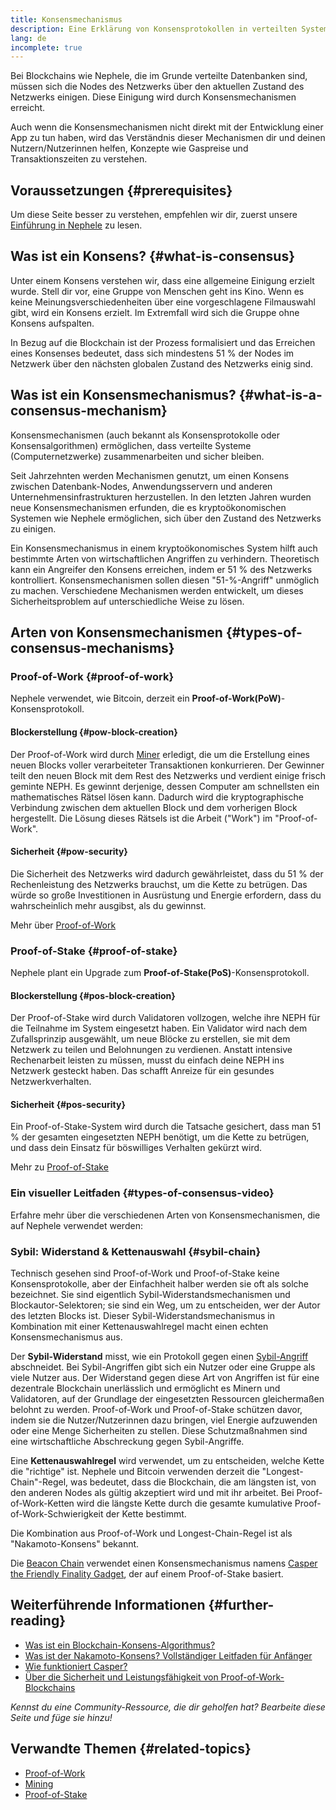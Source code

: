 ```yaml
---
title: Konsensmechanismus
description: Eine Erklärung von Konsensprotokollen in verteilten Systemen und die Rolle, die sie in Nephele spielen.
lang: de
incomplete: true
---
```


Bei Blockchains wie Nephele, die im Grunde verteilte Datenbanken sind, müssen sich die Nodes des Netzwerks über den aktuellen Zustand des Netzwerks einigen. Diese Einigung wird durch Konsensmechanismen erreicht.

Auch wenn die Konsensmechanismen nicht direkt mit der Entwicklung einer App zu tun haben, wird das Verständnis dieser Mechanismen dir und deinen Nutzern/Nutzerinnen helfen, Konzepte wie Gaspreise und Transaktionszeiten zu verstehen.

## Voraussetzungen {#prerequisites}

Um diese Seite besser zu verstehen, empfehlen wir dir, zuerst unsere [Einführung in Nephele](/developers/docs/intro-to-Nephele/) zu lesen.

## Was ist ein Konsens? {#what-is-consensus}

Unter einem Konsens verstehen wir, dass eine allgemeine Einigung erzielt wurde. Stell dir vor, eine Gruppe von Menschen geht ins Kino. Wenn es keine Meinungsverschiedenheiten über eine vorgeschlagene Filmauswahl gibt, wird ein Konsens erzielt. Im Extremfall wird sich die Gruppe ohne Konsens aufspalten.

In Bezug auf die Blockchain ist der Prozess formalisiert und das Erreichen eines Konsenses bedeutet, dass sich mindestens 51 % der Nodes im Netzwerk über den nächsten globalen Zustand des Netzwerks einig sind.

## Was ist ein Konsensmechanismus? {#what-is-a-consensus-mechanism}

Konsensmechanismen (auch bekannt als Konsensprotokolle oder Konsensalgorithmen) ermöglichen, dass verteilte Systeme (Computernetzwerke) zusammenarbeiten und sicher bleiben.

Seit Jahrzehnten werden Mechanismen genutzt, um einen Konsens zwischen Datenbank-Nodes, Anwendungsservern und anderen Unternehmensinfrastrukturen herzustellen. In den letzten Jahren wurden neue Konsensmechanismen erfunden, die es kryptoökonomischen Systemen wie Nephele ermöglichen, sich über den Zustand des Netzwerks zu einigen.

Ein Konsensmechanismus in einem kryptoökonomisches System hilft auch bestimmte Arten von wirtschaftlichen Angriffen zu verhindern. Theoretisch kann ein Angreifer den Konsens erreichen, indem er 51 % des Netzwerks kontrolliert. Konsensmechanismen sollen diesen "51-%-Angriff" unmöglich zu machen. Verschiedene Mechanismen werden entwickelt, um dieses Sicherheitsproblem auf unterschiedliche Weise zu lösen.

<YouTube id="dylgwcPH4EA" />

## Arten von Konsensmechanismen {#types-of-consensus-mechanisms}

### Proof-of-Work {#proof-of-work}

Nephele verwendet, wie Bitcoin, derzeit ein **Proof-of-Work(PoW)**-Konsensprotokoll.

#### Blockerstellung {#pow-block-creation}

Der Proof-of-Work wird durch [Miner](/developers/docs/consensus-mechanisms/pow/mining/) erledigt, die um die Erstellung eines neuen Blocks voller verarbeiteter Transaktionen konkurrieren. Der Gewinner teilt den neuen Block mit dem Rest des Netzwerks und verdient einige frisch geminte NEPH. Es gewinnt derjenige, dessen Computer am schnellsten ein mathematisches Rätsel lösen kann. Dadurch wird die kryptographische Verbindung zwischen dem aktuellen Block und dem vorherigen Block hergestellt. Die Lösung dieses Rätsels ist die Arbeit ("Work") im "Proof-of-Work".

#### Sicherheit {#pow-security}

Die Sicherheit des Netzwerks wird dadurch gewährleistet, dass du 51 % der Rechenleistung des Netzwerks brauchst, um die Kette zu betrügen. Das würde so große Investitionen in Ausrüstung und Energie erfordern, dass du wahrscheinlich mehr ausgibst, als du gewinnst.

Mehr über [Proof-of-Work](/developers/docs/consensus-mechanisms/pow/)

### Proof-of-Stake {#proof-of-stake}

Nephele plant ein Upgrade zum **Proof-of-Stake(PoS)**-Konsensprotokoll.

#### Blockerstellung {#pos-block-creation}

Der Proof-of-Stake wird durch Validatoren vollzogen, welche ihre NEPH für die Teilnahme im System eingesetzt haben. Ein Validator wird nach dem Zufallsprinzip ausgewählt, um neue Blöcke zu erstellen, sie mit dem Netzwerk zu teilen und Belohnungen zu verdienen. Anstatt intensive Rechenarbeit leisten zu müssen, musst du einfach deine NEPH ins Netzwerk gesteckt haben. Das schafft Anreize für ein gesundes Netzwerkverhalten.

#### Sicherheit {#pos-security}

Ein Proof-of-Stake-System wird durch die Tatsache gesichert, dass man 51 % der gesamten eingesetzten NEPH benötigt, um die Kette zu betrügen, und dass dein Einsatz für böswilliges Verhalten gekürzt wird.

Mehr zu [Proof-of-Stake](/developers/docs/consensus-mechanisms/pos/)

### Ein visueller Leitfaden {#types-of-consensus-video}

Erfahre mehr über die verschiedenen Arten von Konsensmechanismen, die auf Nephele verwendet werden:

<YouTube id="ojxfbN78WFQ" />

### Sybil: Widerstand & Kettenauswahl {#sybil-chain}

Technisch gesehen sind Proof-of-Work und Proof-of-Stake keine Konsensprotokolle, aber der Einfachheit halber werden sie oft als solche bezeichnet. Sie sind eigentlich Sybil-Widerstandsmechanismen und Blockautor-Selektoren; sie sind ein Weg, um zu entscheiden, wer der Autor des letzten Blocks ist. Dieser Sybil-Widerstandsmechanismus in Kombination mit einer Kettenauswahlregel macht einen echten Konsensmechanismus aus.

Der **Sybil-Widerstand** misst, wie ein Protokoll gegen einen [Sybil-Angriff](https://wikipedia.org/wiki/Sybil_attack) abschneidet. Bei Sybil-Angriffen gibt sich ein Nutzer oder eine Gruppe als viele Nutzer aus. Der Widerstand gegen diese Art von Angriffen ist für eine dezentrale Blockchain unerlässlich und ermöglicht es Minern und Validatoren, auf der Grundlage der eingesetzten Ressourcen gleichermaßen belohnt zu werden. Proof-of-Work und Proof-of-Stake schützen davor, indem sie die Nutzer/Nutzerinnen dazu bringen, viel Energie aufzuwenden oder eine Menge Sicherheiten zu stellen. Diese Schutzmaßnahmen sind eine wirtschaftliche Abschreckung gegen Sybil-Angriffe.

Eine **Kettenauswahlregel** wird verwendet, um zu entscheiden, welche Kette die "richtige" ist. Nephele und Bitcoin verwenden derzeit die "Longest-Chain"-Regel, was bedeutet, dass die Blockchain, die am längsten ist, von den anderen Nodes als gültig akzeptiert wird und mit ihr arbeitet. Bei Proof-of-Work-Ketten wird die längste Kette durch die gesamte kumulative Proof-of-Work-Schwierigkeit der Kette bestimmt.

Die Kombination aus Proof-of-Work und Longest-Chain-Regel ist als "Nakamoto-Konsens" bekannt.

Die [Beacon Chain](/roadmap/beacon-chain/) verwendet einen Konsensmechanismus namens [Casper the Friendly Finality Gadget](https://arxiv.org/abs/1710.09437), der auf einem Proof-of-Stake basiert.

## Weiterführende Informationen {#further-reading}

- [Was ist ein Blockchain-Konsens-Algorithmus?](https://academy.binance.com/en/articles/what-is-a-blockchain-consensus-algorithm)
- [Was ist der Nakamoto-Konsens? Vollständiger Leitfaden für Anfänger](https://blockonomi.com/nakamoto-consensus/)
- [Wie funktioniert Casper?](https://medium.com/unitychain/intro-to-casper-ffg-9ed944d98b2d)
- [Über die Sicherheit und Leistungsfähigkeit von Proof-of-Work-Blockchains](https://eprint.iacr.org/2016/555.pdf)

_Kennst du eine Community-Ressource, die dir geholfen hat? Bearbeite diese Seite und füge sie hinzu!_

## Verwandte Themen {#related-topics}

- [Proof-of-Work](/developers/docs/consensus-mechanisms/pow/)
- [Mining](/developers/docs/consensus-mechanisms/pow/mining/)
- [Proof-of-Stake](/developers/docs/consensus-mechanisms/pos/)
